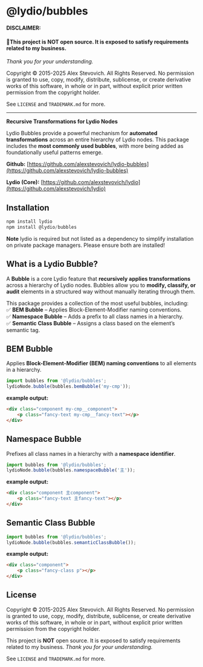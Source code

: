 
# @lydio/bubbles

**DISCLAIMER:**

#### 🚨This project is NOT open source. It is exposed to satisfy requirements related to my business.

_Thank you for your understanding._

Copyright © 2015-2025 Alex Stevovich. All Rights Reserved.
No permission is granted to use, copy, modify, distribute, sublicense, or create derivative works of this software, in whole or in part, without explicit prior written permission from the copyright holder.

See `LICENSE` and `TRADEMARK.md` for more.

---

**Recursive Transformations for Lydio Nodes**

Lydio Bubbles provide a powerful mechanism for **automated transformations** across an entire hierarchy of Lydio nodes. This package includes the **most commonly used bubbles**, with more being added as foundationally useful patterns emerge.

**Github:**
[https://github.com/alexstevovich/lydio-bubbles](https://github.com/alexstevovich/lydio-bubbles)

**Lydio (Core):**
[https://github.com/alexstevovich/lydio](https://github.com/alexstevovich/lydio)

## Installation

```js
npm install lydio
npm install @lydio/bubbles
```

**Note** lydio is required but not listed as a dependency to simplify installation on private package managers. Please ensure both are installed!

## What is a Lydio Bubble?

A **Bubble** is a core Lydio feature that **recursively applies transformations** across a hierarchy of Lydio nodes. Bubbles allow you to **modify, classify, or audit** elements in a structured way without manually iterating through them.

This package provides a collection of the most useful bubbles, including:  
✅ **BEM Bubble** – Applies Block-Element-Modifier naming conventions.  
✅ **Namespace Bubble** – Adds a prefix to all class names in a hierarchy.  
✅ **Semantic Class Bubble** – Assigns a class based on the element’s semantic tag.

## BEM Bubble

Applies **Block-Element-Modifier (BEM) naming conventions** to all elements in a hierarchy.

```js
import bubbles from '@lydio/bubbles';
lydioNode.bubble(bubbles.bemBubble('my-cmp'));
```

**example output:**

```html
<div class="component my-cmp__component">
    <p class="fancy-text my-cmp__fancy-text"></p>
</div>
```

## Namespace Bubble

Prefixes all class names in a hierarchy with a **namespace identifier**.

```js
import bubbles from '@lydio/bubbles';
lydioNode.bubble(bubbles.namespaceBubble('主'));
```

**example output:**

```html
<div class="component 主component">
    <p class="fancy-text 主fancy-text"></p>
</div>
```

## Semantic Class Bubble

```js
import bubbles from '@lydio/bubbles';
lydioNode.bubble(bubbles.semanticClassBubble());
```

**example output:**

```html
<div class="component">
    <p class="fancy-class p"></p>
</div>
```

## License

Copyright © 2015-2025 Alex Stevovich. All Rights Reserved.
No permission is granted to use, copy, modify, distribute, sublicense, or create derivative works of this software, in whole or in part, without explicit prior written permission from the copyright holder.

This project is **NOT** open source. It is exposed to satisfy requirements related to my business.
_Thank you for your understanding._

See `LICENSE` and `TRADEMARK.md` for more.
